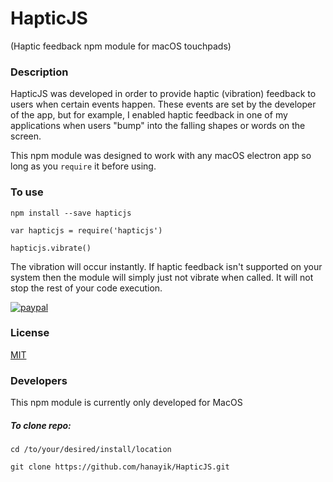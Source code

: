 # HapticJS

(Haptic feedback npm module for macOS touchpads)

### Description
HapticJS was developed in order to provide haptic (vibration) feedback to users when certain events happen. These events are set by the developer of the app, but for example, I enabled haptic feedback in one of my applications when users "bump" into the falling shapes or words on the screen.

This npm module was designed to work with any macOS electron app so long as you ``` require ``` it before using.  

### To use

``` npm install --save hapticjs ```

``` var hapticjs = require('hapticjs') ```

``` hapticjs.vibrate() ```

The vibration will occur instantly. If haptic feedback isn't supported on your system then the module will simply just not vibrate when called. It will not stop the rest of your code execution. 

[![paypal](https://www.paypalobjects.com/en_US/i/btn/btn_donate_LG.gif)](https://www.paypal.com/cgi-bin/webscr?cmd=_donations&business=hanayik@gmail.com&lc=US&item_name=hapticJS&amount=1.00&currency_code=USD&bn=PP-DonationsBF:btn_donate_LG.gif:NonHostedGuest)


### License
[MIT](https://github.com/hanayik/HapticJS/blob/master/LICENSE)

### Developers
This npm module is currently only developed for MacOS

##### To clone repo:

``` cd /to/your/desired/install/location ```

``` git clone https://github.com/hanayik/HapticJS.git ```
